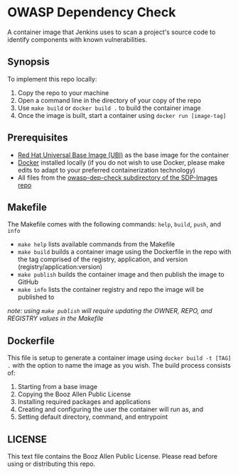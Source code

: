 # OWASP Dependency Check

A container image that Jenkins uses to scan a project's source code to identify components with known vulnerabilities.

## Synopsis

To implement this repo locally:
1. Copy the repo to your machine
2. Open a command line in the directory of your copy of the repo
3. Use `make build` or `docker build .` to build the container image
4. Once the image is built, start a container using `docker run [image-tag]`

## Prerequisites

* [Red Hat Universal Base Image (UBI)](https://catalog.redhat.com/#/registry.access.redhat.com/ubi8/ubi) as the base image for the container
* [Docker](https://www.docker.com/) installed locally (if you do not wish to use Docker, please make edits to adapt to your preferred containerization technology)
* All files from the [owasp-dep-check subdirectory of the SDP-Images repo](https://github.com/boozallen/sdp-images/tree/master/owasp-dep-check)

## Makefile

The Makefile comes with the following commands: `help`, `build`, `push`, and `info`
* `make help` lists available commands from the Makefile
* `make build` builds a container image using the Dockerfile in the repo with the tag comprised of the registry, application, and version (registry/application:version)
* `make publish` builds the container image and then publish the image to GitHub
* `make info` lists the container registry and repo the image will be published to

*note: using `make publish` will require updating the OWNER, REPO, and REGISTRY values in the Makefile*

## Dockerfile

This file is setup to generate a container image using `docker build -t [TAG] .` with the option to name the image as you wish.
The build process consists of:
1. Starting from a base image
2. Copying the Booz Allen Public License
3. Installing required packages and applications
4. Creating and configuring the user the container will run as, and
5. Setting default directory, command, and entrypoint

## LICENSE

This text file contains the Booz Allen Public License. Please read before using or distributing this repo.
